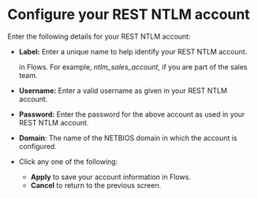 # Configure your REST NTLM account

Enter the following details for your REST NTLM account:

*   **Label:** Enter a unique name to help identify your REST NTLM account.

    in Flows. For example, _ntlm\_sales\_account_, if you are part of the sales team.
* **Username:** Enter a valid username as given in your REST NTLM account.
* **Password:** Enter the password for the above account as used in your REST NTLM account.
* **Domain**: The name of the NETBIOS domain in which the account is configured.
* Click any one of the following:
  * **Apply** to save your account information in Flows.
  * **Cancel** to return to the previous screen.
